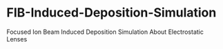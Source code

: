 # FIB-Induced-Deposition-Simulation
Focused Ion Beam Induced Deposition Simulation About Electrostatic Lenses
